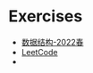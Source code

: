 # Exercises

- [数据结构-2022春](https://github.com/densa2333/Exercises/tree/main/数据结构-2022春)
- [LeetCode](https://github.com/densa2333/Exercises/tree/main/LeetCode)
- 
